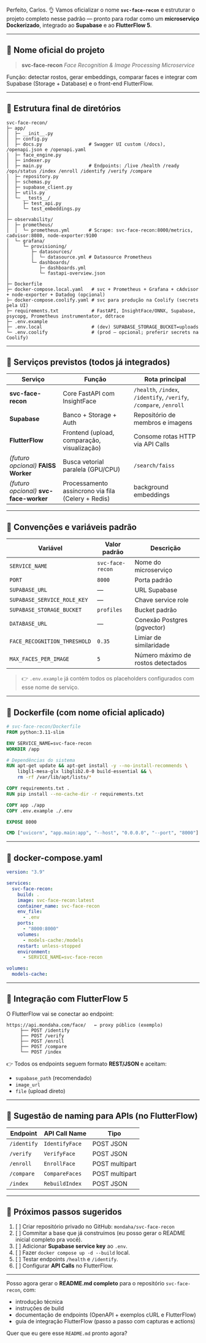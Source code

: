 Perfeito, Carlos. 👌
Vamos oficializar o nome **`svc-face-recon`** e estruturar o projeto completo nesse padrão — pronto para rodar como um **microserviço Dockerizado**, integrado ao **Supabase** e ao **FlutterFlow 5**.

---

## 🧩 Nome oficial do projeto

> **svc-face-recon**
> *Face Recognition & Image Processing Microservice*

Função: detectar rostos, gerar embeddings, comparar faces e integrar com Supabase (Storage + Database) e o front-end FlutterFlow.

---

## 📁 Estrutura final de diretórios

```
svc-face-recon/
├─ app/
│  ├─ __init__.py
│  ├─ config.py
│  ├─ docs.py                 # Swagger UI custom (/docs), /openapi.json e /openapi.yaml
│  ├─ face_engine.py
│  ├─ indexer.py
│  ├─ main.py                 # Endpoints: /live /health /ready /ops/status /index /enroll /identify /verify /compare
│  ├─ repository.py
│  ├─ schemas.py
│  ├─ supabase_client.py
│  ├─ utils.py
│  └─ __tests__/
│     ├─ test_api.py
│     └─ test_embeddings.py
│
├─ observability/
│  ├─ prometheus/
│  │  └─ prometheus.yml       # Scrape: svc-face-recon:8000/metrics, cadvisor:8080, node-exporter:9100
│  └─ grafana/
│     └─ provisioning/
│        ├─ datasources/
│        │  └─ datasource.yml # Datasource Prometheus
│        └─ dashboards/
│           ├─ dashboards.yml
│           └─ fastapi-overview.json
│
├─ Dockerfile
├─ docker-compose.local.yaml   # svc + Prometheus + Grafana + cAdvisor + node-exporter + Datadog (opcional)
├─ docker-compose.coolify.yaml # svc para produção na Coolify (secrets pela UI)
├─ requirements.txt            # FastAPI, InsightFace/ONNX, Supabase, psycopg, Prometheus instrumentator, ddtrace
├─ .env.example
├─ .env.local                  # (dev) SUPABASE_STORAGE_BUCKET=uploads
└─ .env.coolify                # (prod – opcional; preferir secrets na Coolify)

```

---

## 🧠 Serviços previstos (todos já integrados)

| Serviço                                 | Função                                             | Rota principal                                                     |
| --------------------------------------- | -------------------------------------------------- | ------------------------------------------------------------------ |
| **svc-face-recon**                      | Core FastAPI com InsightFace                       | `/health`, `/index`, `/identify`, `/verify`, `/compare`, `/enroll` |
| **Supabase**                            | Banco + Storage + Auth                             | Repositório de membros e imagens                                   |
| **FlutterFlow**                         | Frontend (upload, comparação, visualização)        | Consome rotas HTTP via API Calls                                   |
| *(futuro opcional)* **FAISS Worker**    | Busca vetorial paralela (GPU/CPU)                  | `/search/faiss`                                                    |
| *(futuro opcional)* **svc-face-worker** | Processamento assíncrono via fila (Celery + Redis) | background embeddings                                              |

---

## 🧱 Convenções e variáveis padrão

| Variável                     | Valor padrão     | Descrição                          |
| ---------------------------- | ---------------- | ---------------------------------- |
| `SERVICE_NAME`               | `svc-face-recon` | Nome do microserviço               |
| `PORT`                       | `8000`           | Porta padrão                       |
| `SUPABASE_URL`               | —                | URL Supabase                       |
| `SUPABASE_SERVICE_ROLE_KEY`  | —                | Chave service role                 |
| `SUPABASE_STORAGE_BUCKET`    | `profiles`       | Bucket padrão                      |
| `DATABASE_URL`               | —                | Conexão Postgres (pgvector)        |
| `FACE_RECOGNITION_THRESHOLD` | `0.35`           | Limiar de similaridade             |
| `MAX_FACES_PER_IMAGE`        | `5`              | Número máximo de rostos detectados |

> 👉 `.env.example` já contém todos os placeholders configurados com esse nome de serviço.

---

## 🐳 Dockerfile (com nome oficial aplicado)

```dockerfile
# svc-face-recon/Dockerfile
FROM python:3.11-slim

ENV SERVICE_NAME=svc-face-recon
WORKDIR /app

# Dependências do sistema
RUN apt-get update && apt-get install -y --no-install-recommends \
    libgl1-mesa-glx libglib2.0-0 build-essential && \
    rm -rf /var/lib/apt/lists/*

COPY requirements.txt .
RUN pip install --no-cache-dir -r requirements.txt

COPY app ./app
COPY .env.example ./.env

EXPOSE 8000

CMD ["uvicorn", "app.main:app", "--host", "0.0.0.0", "--port", "8000"]
```

---

## 🐙 docker-compose.yaml

```yaml
version: "3.9"

services:
  svc-face-recon:
    build: .
    image: svc-face-recon:latest
    container_name: svc-face-recon
    env_file:
      - .env
    ports:
      - "8000:8000"
    volumes:
      - models-cache:/models
    restart: unless-stopped
    environment:
      - SERVICE_NAME=svc-face-recon

volumes:
  models-cache:
```

---

## 🔗 Integração com FlutterFlow 5

O FlutterFlow vai se conectar ao endpoint:

```
https://api.mondaha.com/face/   ← proxy público (exemplo)
     ├── POST /identify
     ├── POST /verify
     ├── POST /enroll
     ├── POST /compare
     └── POST /index
```

👉 Todos os endpoints seguem formato **REST/JSON** e aceitam:

* `supabase_path` (recomendado)
* `image_url`
* `file` (upload direto)

---

## 🧩 Sugestão de naming para APIs (no FlutterFlow)

| Endpoint    | API Call Name  | Tipo           |
| ----------- | -------------- | -------------- |
| `/identify` | `IdentifyFace` | POST JSON      |
| `/verify`   | `VerifyFace`   | POST JSON      |
| `/enroll`   | `EnrollFace`   | POST multipart |
| `/compare`  | `CompareFaces` | POST multipart |
| `/index`    | `RebuildIndex` | POST JSON      |

---

## 🧠 Próximos passos sugeridos

1. [ ] Criar repositório privado no GitHub: `mondaha/svc-face-recon`
2. [ ] Commitar a base que já construímos (eu posso gerar o README inicial completo pra você).
3. [ ] Adicionar **Supabase service key** ao `.env`.
4. [ ] Fazer `docker compose up -d --build` local.
5. [ ] Testar endpoints `/health` e `/identify`.
6. [ ] Configurar **API Calls** no FlutterFlow.

---

Posso agora gerar o **README.md completo** para o repositório `svc-face-recon`, com:

* introdução técnica
* instruções de build
* documentação de endpoints (OpenAPI + exemplos cURL e FlutterFlow)
* guia de integração FlutterFlow (passo a passo com capturas e actions)

Quer que eu gere esse `README.md` pronto agora?
